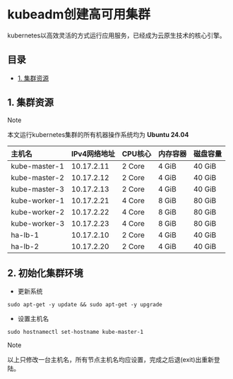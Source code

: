 # kubeadm创建高可用集群
kubernetes以高效灵活的方式运行应用服务，已经成为云原生技术的核心引擎。
## 目录
<!-- top -->
- [1. 集群资源](#1-集群资源)

## 1. 集群资源
>[!NOTE]
>本文运行kubernetes集群的所有机器操作系统均为 **Ubuntu 24.04**

|主机名       |IPv4网络地址|CPU核心|内存容器|磁盘容量|
|:------------|:----------|:-----|:------|:-------|
|kube-master-1|10.17.2.11 |2 Core|4 GiB  |40 GiB  |
|kube-master-2|10.17.2.12 |2 Core|4 GiB  |40 GiB  |
|kube-master-3|10.17.2.13 |2 Core|4 GiB  |40 GiB  |
|kube-worker-1|10.17.2.21 |4 Core|8 GiB  |80 GiB  |
|kube-worker-2|10.17.2.22 |4 Core|8 GiB  |80 GiB  |
|kube-worker-3|10.17.2.23 |4 Core|8 GiB  |80 GiB  |
|ha-lb-1      |10.17.2.10 |2 Core|4 GiB  |40 GiB  |
|ha-lb-2      |10.17.2.20 |2 Core|4 GiB  |40 GiB  |

## 2. 初始化集群环境
- 更新系统
```
sudo apt-get -y update && sudo apt-get -y upgrade
```
- 设置主机名
```
sudo hostnamectl set-hostname kube-master-1
```
> [!NOTE]
> 以上只修改一台主机名，所有节点主机名均应设置，完成之后退(exit)出重新登陆。